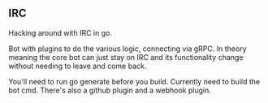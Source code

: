 ## IRC

Hacking around with IRC in go.  

Bot with plugins to do the various logic, connecting via gRPC.  In theory meaning the core bot can just stay on 
IRC and its functionality change without needing to leave and come back.

You'll need to run go generate before you build.  Currently need to build the bot cmd.  There's also a github plugin and
a webhook plugin.